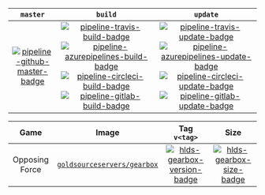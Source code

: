 | `master` | `build` | `update` |
|:-:|:-:|:-:|
[![pipeline-github-master-badge][]][pipeline-github-master-link] | [![pipeline-travis-build-badge][]][pipeline-travis-build-link] [![pipeline-azurepipelines-build-badge][]][pipeline-azurepipelines-build-link] [![pipeline-circleci-build-badge][]][pipeline-circleci-build-link] [![pipeline-gitlab-build-badge][]][pipeline-gitlab-build-link] | [![pipeline-travis-update-badge][]][pipeline-travis-update-link] [![pipeline-azurepipelines-update-badge][]][pipeline-azurepipelines-update-link] [![pipeline-circleci-update-badge][]][pipeline-circleci-update-link] [![pipeline-gitlab-update-badge][]][pipeline-gitlab-update-link]

[pipeline-travis-build-badge]: https://img.shields.io/travis/com/startersclan/docker-sourceservers/build.svg?label=&logo=travis&style=flat-square
[pipeline-travis-build-link]: https://app.travis-ci.com/startersclan/docker-sourceservers/builds
[pipeline-travis-update-badge]: https://img.shields.io/travis/com/startersclan/docker-sourceservers/update.svg?label=&logo=travis&style=flat-square
[pipeline-travis-update-link]: https://app.travis-ci.com/startersclan/docker-sourceservers/builds

[pipeline-azurepipelines-build-badge]: https://img.shields.io/azure-devops/build/startersclan/docker-sourceservers/2/build.svg?label=&logo=azure-pipelines&style=flat-square
[pipeline-azurepipelines-build-link]: https://dev.azure.com/startersclan/docker-sourceservers/_build?definitionId=2
[pipeline-azurepipelines-update-badge]: https://img.shields.io/azure-devops/build/startersclan/docker-sourceservers/3/update.svg?label=&logo=azure-pipelines&style=flat-square
[pipeline-azurepipelines-update-link]: https://dev.azure.com/startersclan/docker-sourceservers/_build?definitionId=3

[pipeline-circleci-build-badge]: https://img.shields.io/circleci/build/gh/startersclan/docker-sourceservers/build.svg?label=&logo=circleci&style=flat-square
[pipeline-circleci-build-link]: https://app.circleci.com/pipelines/github/startersclan/docker-sourceservers?branch=build
[pipeline-circleci-update-badge]: https://img.shields.io/circleci/build/gh/startersclan/docker-sourceservers/update.svg?label=&logo=circleci&style=flat-square
[pipeline-circleci-update-link]: https://app.circleci.com/pipelines/github/startersclan/docker-sourceservers?branch=update

[pipeline-gitlab-build-badge]: https://img.shields.io/gitlab/pipeline-status/startersclan/docker-sourceservers?branch=build&label=&logo=gitlab&style=flat-square
[pipeline-gitlab-build-link]: https://gitlab.com/startersclan/docker-sourceservers/-/pipelines?page=1&scope=all&ref=build
[pipeline-gitlab-update-badge]: https://img.shields.io/gitlab/pipeline-status/startersclan/docker-sourceservers?branch=update&label=&logo=gitlab&style=flat-square
[pipeline-gitlab-update-link]: https://gitlab.com/startersclan/docker-sourceservers/-/pipelines?page=1&scope=all&ref=update

[pipeline-github-master-badge]: https://img.shields.io/github/workflow/status/startersclan/docker-sourceservers/ci-master-pr/master?&label=&logo=github&style=flat-square
[pipeline-github-master-link]: https://github.com/startersclan/docker-sourceservers/actions?query=branch%3Amaster

| Game | Image | Tag `v<tag>` | Size |
|:-:|:-:|:-:|:-:|
| Opposing Force | [`goldsourceservers/gearbox`][hlds-gearbox-dockerhub-link] | [![hlds-gearbox-version-badge][]][hlds-gearbox-metadata-link] | [![hlds-gearbox-size-badge][]][hlds-gearbox-metadata-link] | [![hlds-gearbox-layers-badge][]][hlds-gearbox-metadata-link] |

[hlds-gearbox-dockerhub-link]: https://hub.docker.com/r/goldsourceservers/gearbox
[hlds-gearbox-version-badge]: https://img.shields.io/docker/v/goldsourceservers/gearbox/latest?label=&style=flat-square
[hlds-gearbox-size-badge]: https://img.shields.io/docker/image-size/goldsourceservers/gearbox/latest?label=&style=flat-square
[hlds-gearbox-metadata-link]: https://hub.docker.com/r/goldsourceservers/gearbox/tags
